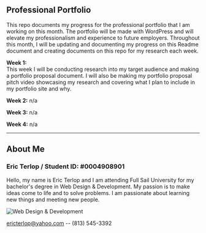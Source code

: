 ## Professional Portfolio
This repo documents my progress for the professional portfolio that I am working on this month. The portfolio will be made with WordPress and will elevate my professionalism and experience to future employers. Throughout this month, I will be updating and documenting my progress on this Readme document and creating documents on this repo for my research each week.

**Week 1:**<br> 
This week I will be conducting research into my target audience and making a portfolio proposal document. I will also be making my portfolio proposal pitch video showcasing my research and covering what I plan to include in my portfolio site and why.

**Week 2:** n/a

**Week 3:** n/a

**Week 4:** n/a

___

## About Me
### Eric Terlop / Student ID: #0004908901 
 Hello, my name is Eric Terlop and I am attending Full Sail University for my bachelor's degree in Web Design & Development. My passion is to make ideas come to life and to solve problems. I am passionate about learning new things and meeting new people.


![Web Design & Development](https://img.shields.io/badge/degree-web%20design%20%26%20development-blue.svg)&nbsp; 


ericterlop@yahoo.com -- (813) 545-3392 

